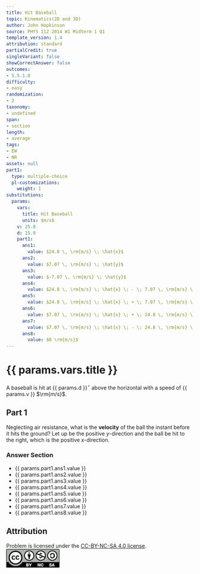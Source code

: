 ```yaml
---
title: Hit Baseball
topic: Kinematics(2D and 3D)
author: John Hopkinson
source: PHYS 112 2014 W1 Midterm 1 Q1
template_version: 1.4
attribution: standard
partialCredit: true
singleVariant: false
showCorrectAnswer: false
outcomes:
- 5.5.1.0
difficulty:
- easy
randomization:
- 2
taxonomy:
- undefined
span:
- section
length:
- average
tags:
- EW
- NR
assets: null
part1:
  type: multiple-choice
  pl-customizations:
    weight: 1
substitutions:
  params:
    vars:
      title: Hit Baseball
      units: $m/s$
    v: 25.8
    d: 15.9
    part1:
      ans1:
        value: $24.8 \, \rm{m/s} \; \hat{x}$
      ans2:
        value: $7.07 \, \rm{m/s} \; \hat{y}$
      ans3:
        value: $-7.07 \, \rm{m/s} \; \hat{y}$
      ans4:
        value: $24.8 \, \rm{m/s} \; \hat{x} \; - \; 7.07 \, \rm{m/s} \; \hat{y}$
      ans5:
        value: $24.8 \, \rm{m/s} \; \hat{x} \; + \; 7.07 \, \rm{m/s} \; \hat{y}$
      ans6:
        value: $7.07 \, \rm{m/s} \; \hat{x} \; + \; 24.8 \, \rm{m/s} \; \hat{y}$
      ans7:
        value: $7.07 \, \rm{m/s} \; \hat{x} \; - \; 24.8 \, \rm{m/s} \; \hat{y}$
      ans8:
        value: $0 \rm{m/s}$
---
```

# {{ params.vars.title }}
A baseball is hit at {{ params.d }}$^\circ$ above the horizontal with a speed of {{ params.v }} $\rm{m/s}$.

## Part 1

Neglecting air resistance, what is the **velocity** of the ball the instant before it hits the ground? Let up be the positive $y$-direction and the ball be hit to the right, which is the positive $x$-direction.

### Answer Section

- {{ params.part1.ans1.value }}
- {{ params.part1.ans2.value }}
- {{ params.part1.ans3.value }}
- {{ params.part1.ans4.value }}
- {{ params.part1.ans5.value }}
- {{ params.part1.ans6.value }}
- {{ params.part1.ans7.value }}
- {{ params.part1.ans8.value }}

## Attribution

Problem is licensed under the [CC-BY-NC-SA 4.0 license](https://creativecommons.org/licenses/by-nc-sa/4.0/).<br> ![The Creative Commons 4.0 license requiring attribution-BY, non-commercial-NC, and share-alike-SA license.](https://raw.githubusercontent.com/firasm/bits/master/by-nc-sa.png)